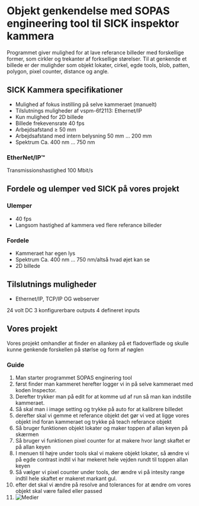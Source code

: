 # Objekt genkendelse med SOPAS engineering tool til SICK inspektor kammera
Programmet giver mulighed for at lave referance billeder med forskellige former, som cirkler og trekanter af forksellige størelser. 
Til at genkende et billede er der mulighder som objekt lokater, cirkel, egde tools, blob, patten, polygon, pixel counter, distance og angle.


## SICK Kammera specifikationer
- Mulighed af fokus instilling på selve kammeraet (manuelt)
- Tilslutnings muligheder af vspm-6f2113: Ethernet/IP
- Kun mulighed for 2D billede
- Billede frekevensrate 40 fps
- Arbejdsafstand	≥ 50 mm
- Arbejdsafstand med intern belysning	50 mm ... 200 mm
- Spektrum	Ca. 400 nm ... 750 nm
### EtherNet/IP™
Transmissionshastighed	100 Mbit/s

## Fordele og ulemper ved SICK på vores projekt 
### Ulemper
- 40 fps
- Langsom hastighed af kammera ved flere referance billeder
  
### Fordele
- Kammeraet har egen lys
- Spektrum	Ca. 400 nm ... 750 nm/altså hvad øjet kan se
- 2D billede

## Tilslutnings muligheder
- Ethernet/IP, TCP/IP OG webserver

24 volt DC
3 konfigurerbare outputs
4 defineret inputs

## Vores projekt
Vores projekt omhandler at finder en allankey på et fladoverflade og skulle kunne genkende forskellen på størlse og form af nøglen
### Guide 
1. Man starter programmet SOPAS enginering tool
2. først finder man kammeret herefter logger vi in på selve kammeraet med koden Inspector.
3. Derefter trykker man på edit for at komme ud af run så man kan indstille kammeraet.
4. Så skal man i image setting og trykke på auto for at kalibrere billedet
5. derefter skal vi gemme et referance objekt det gør vi ved at ligge vores objekt ind foran kammeraet og trykke på teach referance objekt
6. Så bruger funktionen objekt lokater og maker toppen af allan keyen på skærmen
7. Så bruger vi funktionen pixel counter for at makere hvor langt skaftet er på allan keyen
8. I menuen til højre under tools skal vi makere objekt lokater, så ændre vi på egde contrast indtil vi har mekeret hele vejden rundt til toppen allan keyen
9. Så vælger vi pixel counter under tools, der ændre vi på intesity range indtil hele skaftet er makeret markant gul.
10. efter det skal vi ændre på resolve and tolerances for at ændre om vores objekt skal være failed eller passed
11. ![Medier](https://github.com/user-attachments/assets/ea447a33-b410-43d9-bd44-184035c3845e)





